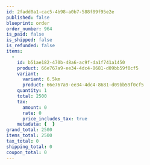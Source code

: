 ```yaml
---
id: 2fadd0a1-cac5-4b98-a0b7-588f89f95e2e
published: false
blueprint: order
order_number: 964
is_paid: false
is_shipped: false
is_refunded: false
items:
  -
    id: b51ae182-470b-48a6-ac9f-da1f741a1450
    product: 66e767a9-ee34-4dc4-8681-d09bb59f0cf5
    variant:
      variant: 6.5km
      product: 66e767a9-ee34-4dc4-8681-d09bb59f0cf5
    quantity: 1
    total: 2500
    tax:
      amount: 0
      rate: 0
      price_includes_tax: true
    metadata: {  }
grand_total: 2500
items_total: 2500
tax_total: 0
shipping_total: 0
coupon_total: 0
---
```

